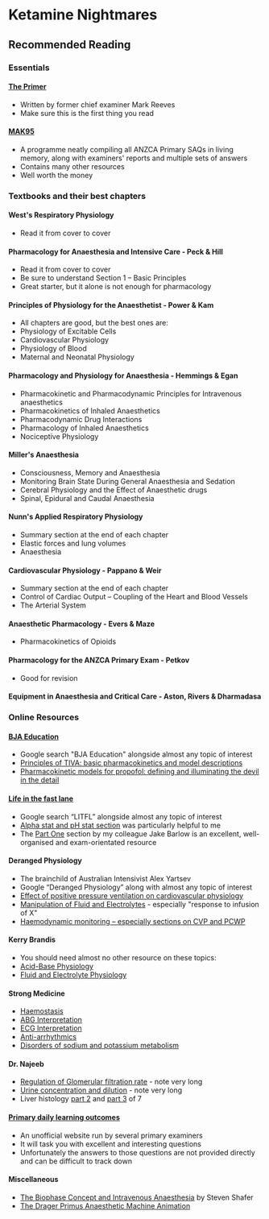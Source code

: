 # Ketamine Nightmares

## Recommended Reading

### Essentials

#### [The Primer](https://primarydailylo.files.wordpress.com/2018/03/a-primer-for-the-primary-fanzca-examination-1.pdf)

- Written by former chief examiner Mark Reeves
- Make sure this is the first thing you read

#### [MAK95](https://www.mak95.com)

- A programme neatly compiling all ANZCA Primary SAQs in living memory, along with examiners' reports and multiple sets of answers
- Contains many other resources
- Well worth the money

### Textbooks and their best chapters

#### West's Respiratory Physiology

- Read it from cover to cover

#### Pharmacology for Anaesthesia and Intensive Care - Peck & Hill

- Read it from cover to cover
- Be sure to understand Section 1 – Basic Principles
- Great starter, but it alone is not enough for pharmacology

#### Principles of Physiology for the Anaesthetist - Power & Kam

- All chapters are good, but the best ones are:
- Physiology of Excitable Cells
- Cardiovascular Physiology
- Physiology of Blood
- Maternal and Neonatal Physiology

#### Pharmacology and Physiology for Anaesthesia - Hemmings & Egan

- Pharmacokinetic and Pharmacodynamic Principles for Intravenous anaesthetics
- Pharmacokinetics of Inhaled Anaesthetics
- Pharmacodynamic Drug Interactions
- Pharmacology of Inhaled Anaesthetics
- Nociceptive Physiology

#### Miller's Anaesthesia

- Consciousness, Memory and Anaesthesia
- Monitoring Brain State During General Anaesthesia and Sedation
- Cerebral Physiology and the Effect of Anaesthetic drugs
- Spinal, Epidural and Caudal Anaesthesia

#### Nunn's Applied Respiratory Physiology

-  Summary section at the end of each chapter
-  Elastic forces and lung volumes
-  Anaesthesia

#### Cardiovascular Physiology - Pappano & Weir

- Summary section at the end of each chapter
- Control of Cardiac Output – Coupling of the Heart and Blood Vessels
- The Arterial System

#### Anaesthetic Pharmacology - Evers & Maze

- Pharmacokinetics of Opioids

#### Pharmacology for the ANZCA Primary Exam - Petkov

- Good for revision

#### Equipment in Anaesthesia and Critical Care - Aston, Rivers & Dharmadasa

### Online Resources

#### [BJA Education](https://academic.oup.com/bjaed)

- Google search "BJA Education" alongside almost any topic of interest
- [Principles of TIVA: basic pharmacokinetics and model descriptions](https://academic.oup.com/bjaed/article/16/3/92/2897754)
- [Pharmacokinetic models for propofol: defining and illuminating the devil in the detail](https://academic.oup.com/bja/article/103/1/26/462196)

#### [Life in the fast lane](https://litfl.com/)

- Google search “LITFL” alongside almost any topic of interest
- [Alpha stat and pH stat section](https://litfl.com/arterial-blood-gas-in-hypothermia/) was particularly helpful to me
- The [Part One](www.partone.lifeinthefastlane.com) section by my colleague Jake Barlow is an excellent, well-organised and exam-orientated resource

#### Deranged Physiology

- The brainchild of Australian Intensivist Alex Yartsev
- Google “Deranged Physiology” along with almost any topic of interest
- [Effect of positive pressure ventilation on cardiovascular physiology](https://derangedphysiology.com/main/cicm-primary-exam/required-reading/respiratory-system/Chapter%20523/effects-positive-pressure-ventilation-cardiovascular-physiology)
- [Manipulation of Fluid and Electrolytes](https://derangedphysiology.com/main/core-topics-intensive-care/manipulation-fluids-and-electrolytes) - especially "response to infusion of X"
- [ Haemodynamic monitoring – especially sections on CVP and PCWP](https://derangedphysiology.com/main/core-topics-intensive-care/haemodynamic-monitoring)

#### Kerry Brandis

- You should need almost no other resource on these topics:
- [Acid-Base Physiology](https://www.anaesthesiamcq.com/AcidBaseBook/ABindex.php)
- [Fluid and Electrolyte Physiology](http://www.anaesthesiamcq.com/FluidBook/)

#### Strong Medicine
- [Haemostasis](https://www.youtube.com/playlist?list=PLYojB5NEEakW19w1r2T-QKQLrlO-kaXws)
- [ABG Interpretation](https://www.youtube.com/playlist?list=PLFDCF820E88FC83ED)
- [ECG Interpretation](https://www.youtube.com/playlist?list=PLYojB5NEEakXhL1WoDvNPm1cG57pjE0d7)
- [Anti-arrhythmics](https://www.youtube.com/playlist?list=PLYojB5NEEakVsiEGv86MVXujdg-P4DY5m)
- [Disorders of sodium and potassium metabolism](https://www.youtube.com/playlist?list=PLYojB5NEEakXVIAapcSEleP4doUdHVtld)

#### Dr. Najeeb

- [Regulation of Glomerular filtration rate](https://www.youtube.com/watch?v=H6vLAG_0Trs) - note very long
- [Urine concentration and dilution](https://www.youtube.com/watch?v=Mrg1SVPLhKs&t=5448s) - note very long
- Liver histology [part 2](https://www.youtube.com/watch?v=XPyuRIUwjIE&t=7s) and [part 3](https://www.youtube.com/watch?v=EtaONYHNh6w) of 7

#### [Primary daily learning outcomes](https://primarydailylo.wordpress.com)

- An unofficial website run by several primary examiners
- It will task you with excellent and interesting questions
- Unfortunately the answers to those questions are not provided directly and can be difficult to track down

#### Miscellaneous

- [The Biophase Concept and Intravenous Anaesthesia](https://web.stanford.edu/~sshafer/LECTURES.DIR/Notes/Biophase%2520in%2520Anesthesia.doc+&cd=1&hl=en&ct=clnk&gl=au) by Steven Shafer
- [The Drager Primus Anaesthetic Machine Animation](https://static.draeger.com/trainer/primus_ie_trainer_en/start.html#id=D1100)
